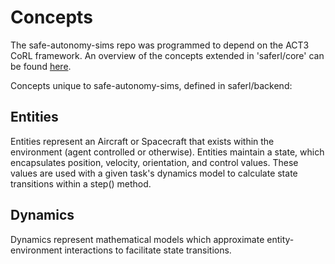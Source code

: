 # Concepts

The safe-autonomy-sims repo was programmed to depend on the ACT3 CoRL
framework. An overview of the concepts extended in 'saferl/core' can be
found [here]({{corl_docs_url}}/concepts/).

Concepts unique to safe-autonomy-sims, defined in saferl/backend:

##  Entities

Entities represent an Aircraft or Spacecraft that exists 
within the environment (agent controlled or otherwise). Entities
maintain a state, which encapsulates position, velocity, 
orientation, and control values. These values are used 
with a given task's dynamics model to calculate state transitions
within a step() method.

## Dynamics

Dynamics represent mathematical models which approximate entity-environment
interactions to facilitate state transitions.  
